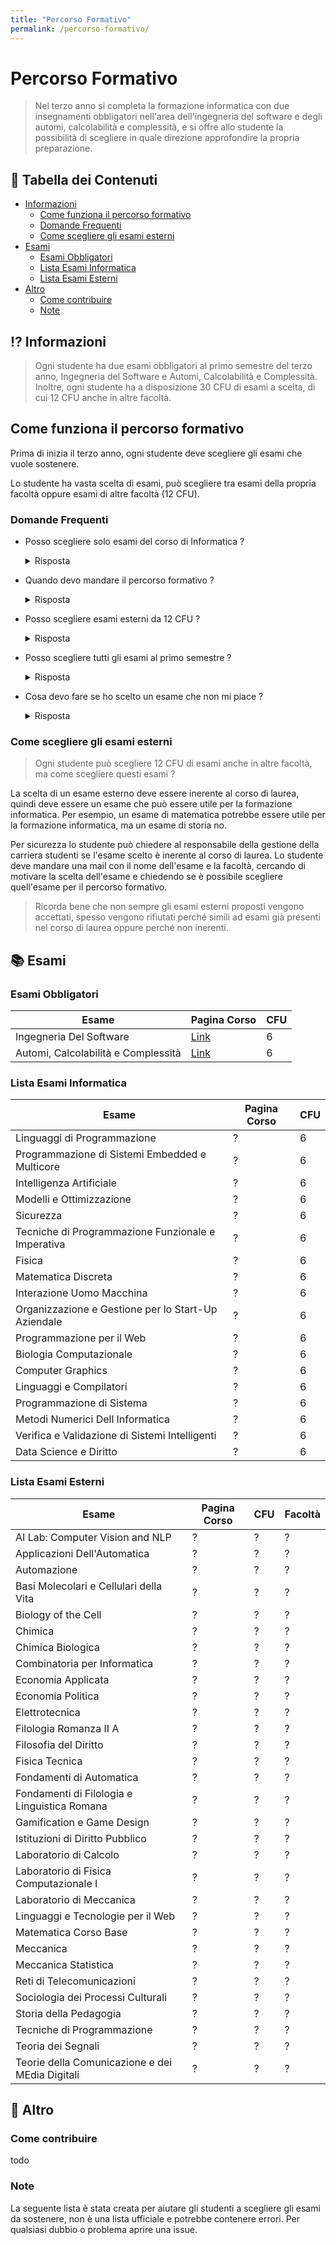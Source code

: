 ```yaml
---
title: "Percorso Formativo"
permalink: /percorso-formativo/
---
```


# Percorso Formativo
> Nel terzo anno si completa la formazione informatica con due insegnamenti obbligatori nell'area dell'ingegneria del software e degli automi, calcolabilità e complessità, e si offre allo studente la possibilità di scegliere in quale direzione approfondire la propria preparazione.

## :triangular_flag_on_post: Tabella dei Contenuti
- [Informazioni](#informazioni)
    - [Come funziona il percorso formativo](#come-funziona-il-percorso-formativo)
    - [Domande Frequenti](#domande-Ffequenti)
    - [Come scegliere gli esami esterni](#eome-scegliere-gli-esami-esterni)
- [Esami](#esami)
    - [Esami Obbligatori](#esami-obbligatori)
    - [Lista Esami Informatica](#lista-esami-onformatica)    
    - [Lista Esami Esterni](#lista-esami-esterni)
- [Altro](#altro)
    - [Come contribuire](#come-contribuire)
    - [Note](#note)

## :interrobang: Informazioni 
> Ogni studente ha due esami obbligatori al primo semestre del terzo anno, Ingegneria del Software e Automi, Calcolabilità e Complessità. Inoltre, ogni studente ha a disposizione 30 CFU di esami a scelta, di cui 12 CFU anche in altre facoltà.

## Come funziona il percorso formativo
Prima di inizia il terzo anno, ogni studente deve scegliere gli esami che vuole sostenere.

Lo studente ha vasta scelta di esami, può scegliere tra esami della propria facoltà oppure esami di altre facoltà (12 CFU). 

### Domande Frequenti
- Posso scegliere solo esami del corso di Informatica ?
    <details>
    <summary>Risposta</summary>
    Certo, puoi scegliere solo esami del corso di Informatica. Lo studente ha la possibilità di scegliere 12 CFU di esami anche in altre facoltà, ciò non significa che è obbligatorio scegliere esami di altre facoltà.
    </details>

- Quando devo mandare il percorso formativo ?
    <details>
    <summary>Risposta</summary>
    Il percorso formativo può essere mandato ufficialmente da inizio Dicembre (la data può variare ogni anno), ma ogni studente prima di iniziare il terzo anno deve avere già un'idea di quali esami vuole sostenere.
    </details>

- Posso scegliere esami esterni da 12 CFU ?
    <details>
    <summary>Risposta</summary>
    Certo, si possono scegliere ad esempio 2 esami da 6 CFU oppure 1 esame da 12 CFU. Ci sta anche la possibilità di scegliere 1 esame da 9 CFU e 1 esame da 3 CFU. Se hai qualche dubbio chiedi al responsabile del percorso formativo, onde evitare problemi.
    </details>

- Posso scegliere tutti gli esami al primo semestre ?
    <details>
    <summary>Risposta</summary>
    Certo, ovviamente se hai scelto due esami che si sovrappongono il problema è tuo per quanto riguarda le lezioni, ma non ci sono problemi per quanto riguarda gli esami. La scelta degli esami è libera, puoi scegliere tutti gli esami al primo semestre oppure tutti gli esami al secondo semestre. 
    </details>

- Cosa devo fare se ho scelto un esame che non mi piace ?
    <details>
    <summary>Risposta</summary>
    Se non hai ancora mandato il percorso formativo puoi cambiare gli esami, altrimenti devi aspettare Settembre per cambiare gli esami. In alcuni casi puoi cambiare gli esami anche prima di Settembre, ma devi chiedere al responsabile del percorso formativo.
    </details>

<!-- - DOMANDA
    <details>
    <summary>Risposta</summary>
    RISPOSTA
    </details> -->

### Come scegliere gli esami esterni
> Ogni studente può scegliere 12 CFU di esami anche in altre facoltà, ma come scegliere questi esami ?

La scelta di un esame esterno deve essere inerente al corso di laurea, quindi deve essere un esame che può essere utile per la formazione informatica. Per esempio, un esame di matematica potrebbe essere utile per la formazione informatica, ma un esame di storia no. 

Per sicurezza lo studente può chiedere al responsabile della gestione della carriera studenti se l'esame scelto è inerente al corso di laurea. Lo studente deve mandare una mail con il nome dell'esame e la facoltà, cercando di motivare la scelta dell'esame e chiedendo se è possibile scegliere quell'esame per il percorso formativo.

>  Ricorda bene che non sempre gli esami esterni proposti vengono accettati, spesso vengono rifiutati perché simili ad esami già presenti nel corso di laurea oppure perché non inerenti.

## :books: Esami

### Esami Obbligatori

| Esame | Pagina Corso | CFU |
| --- | --- | --- | 
| Ingegneria Del Software | [Link](https://corsidilaurea.uniroma1.it/it/view-course-details/2023/29923/20190322090929/1c0d2a0e-d989-463c-a09a-00b823557edd/8e637351-4a3a-47a1-ab11-dfe4ad47e446/4f7bd2b2-2f8e-4c38-b15f-7f3c310550b6/6543ae72-79ee-4d09-be79-43786792f287?guid_cv=8e637351-4a3a-47a1-ab11-dfe4ad47e446&current_erogata=1c0d2a0e-d989-463c-a09a-00b823557edd) | 6
| Automi, Calcolabilità e Complessità | [Link](https://corsidilaurea.uniroma1.it/it/view-course-details/2023/29923/20190322090929/1c0d2a0e-d989-463c-a09a-00b823557edd/8e637351-4a3a-47a1-ab11-dfe4ad47e446/4f7bd2b2-2f8e-4c38-b15f-7f3c310550b6/8bcc378c-9ff1-4263-87b7-04a394485a9f?guid_cv=8e637351-4a3a-47a1-ab11-dfe4ad47e446&current_erogata=1c0d2a0e-d989-463c-a09a-00b823557edd) | 6

### Lista Esami Informatica

| Esame | Pagina Corso | CFU |
| --- | --- | --- | 
| Linguaggi di Programmazione | ?| 6
| Programmazione di Sistemi Embedded e Multicore | ? | 6 
| Intelligenza Artificiale | ? | 6
| Modelli e Ottimizzazione | ? | 6
| Sicurezza | ? | 6
| Tecniche di Programmazione Funzionale e Imperativa | ?| 6
| Fisica | ?| 6
| Matematica Discreta | ? | 6
| Interazione Uomo Macchina | ? | 6
| Organizzazione e Gestione per lo Start-Up Aziendale | ? | 6
| Programmazione per il Web | ? | 6
| Biologia Computazionale | ? | 6
| Computer Graphics | ? | 6
| Linguaggi e Compilatori | ? | 6
| Programmazione di Sistema | ? | 6
| Metodi Numerici Dell Informatica | ? | 6
| Verifica e Validazione di Sistemi Intelligenti| ? | 6
| Data Science e Diritto |  ? | 6

<!-- | ?|  ? | ? -->

### Lista Esami Esterni

| Esame | Pagina Corso | CFU | Facoltà |
| --- | --- | --- | --- |
| AI Lab: Computer Vision and NLP| ? | ? | ?
| Applicazioni Dell'Automatica| ? | ? | ?
| Automazione | ? | ? | ?
| Basi Molecolari e Cellulari della Vita | ? | ? | ?
| Biology of the Cell | ? | ? | ?
| Chimica | ? | ? | ?
| Chimica Biologica | ? | ? | ?
| Combinatoria per Informatica | ? | ? | ?
| Economia Applicata | ? | ? | ?
| Economia Politica | ? | ? | ?
| Elettrotecnica | ? | ? | ?
| Filologia Romanza II A | ? | ? | ?
| Filosofia del Diritto | ? | ? | ?
| Fisica Tecnica | ? | ? | ?
| Fondamenti di Automatica | ? | ? | ?
| Fondamenti di Filologia e Linguistica Romana | ? | ? | ?
| Gamification e Game Design | ? | ? | ?
| Istituzioni di Diritto Pubblico | ? | ? | ?
| Laboratorio di Calcolo | ? | ? | ?
| Laboratorio di Fisica Computazionale I | ? | ? | ?
| Laboratorio di Meccanica | ? | ? | ?
| Linguaggi e Tecnologie per il Web | ? | ? | ?
| Matematica Corso Base | ? | ? | ?
| Meccanica | ? | ? | ?
| Meccanica Statistica | ? | ? | ?
| Reti di Telecomunicazioni | ? | ? | ?
| Sociologia dei Processi Culturali | ? | ? | ?
| Storia della Pedagogia | ? | ? | ?
| Tecniche di Programmazione | ? | ? | ?
| Teoria dei Segnali | ? | ? | ?
| Teorie della Comunicazione e dei MEdia Digitali | ? | ? | ?

<!-- | ? | ? | ? | ? -->

## :pushpin: Altro

### Come contribuire
todo

### Note
La seguente lista è stata creata per aiutare gli studenti a scegliere gli esami da sostenere, non è una lista ufficiale e potrebbe contenere errori. Per qualsiasi dubbio o problema aprire una issue.
